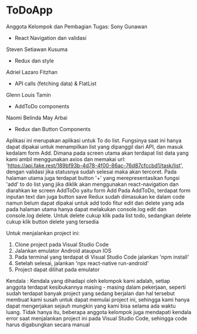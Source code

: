 # ToDoApp
Anggota Kelompok dan Pembagian Tugas:
Sony Gunawan
- React Navigation dan validasi

Steven Setiawan Kusuma
- Redux dan style

Adriel Lazaro Fitzhan
- API calls (fetching data) & FlatList

Glenn Louis Tamin
- AddToDo components

Naomi Belinda May Arbai
- Redux dan Button Components


Aplikasi ini merupakan aplikasi untuk To do list. Fungsinya saat ini hanya dapat dipakai untuk menampilkan list yang dipanggil dari API, dan masuk kedalam form Add.
Dimana pada screen utama akan terdapat list data yang kami ambil menggunakan axios dan memakai url: 'https://api.fake.rest/189bf93b-4d78-4f00-86ac-76d87cfccbd1/task/list', dengan validasi jika statusnya sudah selesai maka akan tercoret. Pada halaman utama juga terdapat button '+' yang merepresentasikan fungsi 'add' to do list yang jika diklik akan menggunakan react-navigation dan diarahkan ke screen AddToDo yaitu form Add
Pada AddToDo, terdapat form inputan text dan juga button save
Redux sudah dimasukan ke dalam code namun belum dapat dipakai untuk add todo
fitur edit dan delete yang ada pada halaman utama hanya dapat melakukan console.log edit dan console.log delete. Untuk delete cukup klik pada list todo, sedangkan delete cukup klik button delete yang tersedia


Untuk menjalankan project ini:
1. Clone project pada Visual Studio Code
2. Jalankan emulator Android ataupun IOS
3. Pada terminal yang terdapat di Visual Studio Code jalankan 'npm install'
4. Setelah selesai, jalankan 'npx react-native run-android'
5. Project dapat dilihat pada emulator


Kendala :
Kendala yang dihadapi oleh kelompok kami adalah, setiap anggota terdapat kesibukannya masing - masing dalam pekerjaan, seperti sudah terdapat banyak project yang sedang berjalan dan hal tersebut membuat kami susah untuk dapat memulai project ini, sehingga kami hanya dapat mengerjakan sejauh mungkin yang kami bisa selama ada waktu luang. Tidak hanya itu, beberapa anggota kelompok juga mendapati kendala error saat menjalankan project ini pada Visual Studio Code, sehingga code harus digabungkan secara manual
